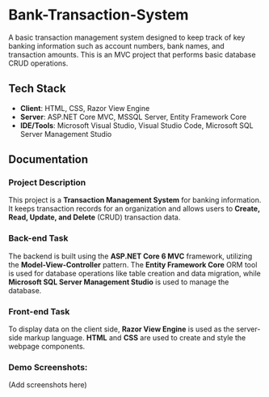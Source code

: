 # Bank-Transaction-System

A basic transaction management system designed to keep track of key banking information such as account numbers, bank names, and transaction amounts. This is an MVC project that performs basic database CRUD operations.

## Tech Stack
- **Client**: HTML, CSS, Razor View Engine
- **Server**: ASP.NET Core MVC, MSSQL Server, Entity Framework Core
- **IDE/Tools**: Microsoft Visual Studio, Visual Studio Code, Microsoft SQL Server Management Studio

## Documentation

### Project Description
This project is a **Transaction Management System** for banking information. It keeps transaction records for an organization and allows users to **Create, Read, Update, and Delete** (CRUD) transaction data.

### Back-end Task
The backend is built using the **ASP.NET Core 6 MVC** framework, utilizing the **Model-View-Controller** pattern. The **Entity Framework Core** ORM tool is used for database operations like table creation and data migration, while **Microsoft SQL Server Management Studio** is used to manage the database.

### Front-end Task
To display data on the client side, **Razor View Engine** is used as the server-side markup language. **HTML** and **CSS** are used to create and style the webpage components.

### Demo Screenshots:
(Add screenshots here)
